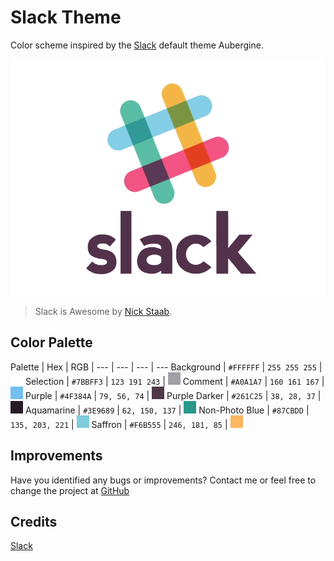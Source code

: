 # Slack Theme

Color scheme inspired by the [Slack](https://slack.com) default theme Aubergine.

![](https://raw.githubusercontent.com/felipemendes/slack-theme/master/assets/slack-is-awesome.gif)

> Slack is Awesome by [Nick Staab](https://dribbble.com/shots/1724648-Slack-is-Awesome).

## Color Palette

Palette         | Hex       | RGB             | 
---             | ---       | ---             | ---
Background      | `#FFFFFF` | `255 255 255`   | ![Background Color](https://raw.githubusercontent.com/felipemendes/slack-theme/master/assets/background.png)
Selection       | `#7BBFF3` | `123 191 243`   | ![Selection Color](https://raw.githubusercontent.com/felipemendes/slack-theme/master/assets/selection.png)
Comment         | `#A0A1A7` | `160 161 167`   | ![Comment Color](https://raw.githubusercontent.com/felipemendes/slack-theme/master/assets/comment.png)
Purple          | `#4F384A` | `79, 56, 74`    | ![Purple Color](https://raw.githubusercontent.com/felipemendes/slack-theme/master/assets/purple.png)
Purple Darker   | `#261C25` | `38, 28, 37`    | ![Purple Darker Color](https://raw.githubusercontent.com/felipemendes/slack-theme/master/assets/purple-darker.png)
Aquamarine      | `#3E9689` | `62, 150, 137`  | ![Aquamarine Color](https://raw.githubusercontent.com/felipemendes/slack-theme/master/assets/aquamarine.png)
Non-Photo Blue  | `#87CBDD` | `135, 203, 221` | ![Non-Photo Blue Color](https://raw.githubusercontent.com/felipemendes/slack-theme/master/assets/non-photo-blue.png)
Saffron         | `#F6B555` | `246, 181, 85`  | ![Saffron Color](https://raw.githubusercontent.com/felipemendes/slack-theme/master/assets/saffron.png)

## Improvements

Have you identified any bugs or improvements? Contact me or feel free to change the project at [GitHub](https://github.com/felipemendes/slack-theme)

## Credits

[Slack](https://github.com/slackhq)